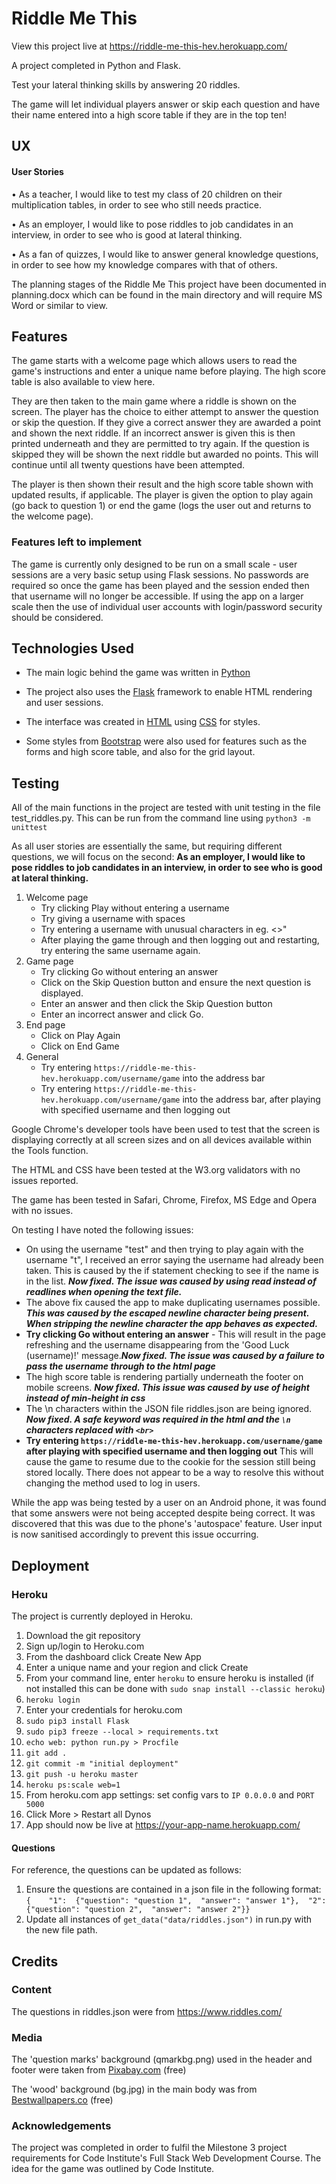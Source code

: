 # Riddle Me This

View this project live at https://riddle-me-this-hev.herokuapp.com/

A project completed in Python and Flask.

Test your lateral thinking skills by answering 20 riddles. 

The game will let individual players answer or skip each question and have their 
name entered into a high score table if they are in the top ten!

## UX

#### User Stories
•	As a teacher, I would like to test my class of 20 children on their multiplication 
tables, in order to see who still needs practice.

•	As an employer, I would like to pose riddles to job candidates in an interview, 
in order to see who is good at lateral thinking.

•	As a fan of quizzes, I would like to answer general knowledge questions, in 
order to see how my knowledge compares with that of others.

The planning stages of the Riddle Me This project have been documented in planning.docx 
which can be found in the main directory and will require MS Word or similar to view.

## Features

The game starts with a welcome page which allows users to read the game's instructions 
and enter a unique name before playing. The high score table is also available to 
view here.

They are then taken to the main game where a riddle is shown on the screen. The 
player has the choice to either attempt to answer the question or skip the question.
If they give a correct answer they are awarded a point and shown the next riddle. 
If an incorrect answer is given this is then printed underneath and they are permitted 
to try again. If the question is skipped they will be shown the next riddle but 
awarded no points. This will continue until all twenty questions have been attempted.

The player is then shown their result and the high score table shown with updated 
results, if applicable. The player is given the option to play again (go back to 
question 1) or end the game (logs the user out and returns to the welcome page).

### Features left to implement

The game is currently only designed to be run on a small scale - user sessions are 
a very basic setup using Flask sessions. No passwords are required so once the game 
has been played and the session ended then that username will no longer be accessible.
If using the app on a larger scale then the use of individual user accounts with 
login/password security should be considered.

## Technologies Used

* The main logic behind the game was written in [Python](https://www.python.org/)

* The project also uses the [Flask](http://flask.pocoo.org/) framework to enable 
HTML rendering and user sessions.

* The interface was created in [HTML](https://www.w3.org/html/) using [CSS](https://www.w3.org/Style/CSS/Overview.en.html)
for styles. 

* Some styles from [Bootstrap](https://getbootstrap.com/) were also used for features such as the 
forms and high score table, and also for the grid layout.

## Testing

All of the main functions in the project are tested with unit testing in the file 
test_riddles.py. This can be run from the command line using `python3 -m unittest`

As all user stories are essentially the same, but requiring different questions, 
we will focus on the second: **As an employer, I would like to pose riddles to job candidates in an interview, 
in order to see who is good at lateral thinking.**

1. Welcome page
    * Try clicking Play without entering a username
    * Try giving a username with spaces
    * Try entering a username with unusual characters in eg. <>"
    * After playing the game through and then logging out and restarting, try entering the same username again.
2. Game page
    * Try clicking Go without entering an answer
    * Click on the Skip Question button and ensure the next question is displayed.
    * Enter an answer and then click the Skip Question button
    * Enter an incorrect answer and click Go.
3. End page
    * Click on Play Again
    * Click on End Game
4. General
    * Try entering `https://riddle-me-this-hev.herokuapp.com/username/game` into the address bar
    * Try entering `https://riddle-me-this-hev.herokuapp.com/username/game` into the address bar, after playing with specified username and then logging out

Google Chrome's developer tools have been used to test that the screen is displaying 
correctly at all screen sizes and on all devices available within the Tools function.

The HTML and CSS have been tested at the W3.org validators with no issues reported.

The game has been tested in Safari, Chrome, Firefox, MS Edge and Opera with no issues.

On testing I have noted the following issues:
* On using the username "test" and then trying to play again with the username "t",
I received an error saying the username had already been taken. This is caused by the if
statement checking to see if the name is in the list. **_Now fixed. The issue was caused by using read instead of readlines when opening the text file._**
* The above fix caused the app to make duplicating usernames possible. **_This was caused by the escaped newline character being present. When stripping the newline character the app behaves as expected._**
* **Try clicking Go without entering an answer** - This will result in the page refreshing
and the username disappearing from the 'Good Luck (username)!' message.**_Now fixed. The issue was caused by a failure to pass the username through to the html page_**
* The high score table is rendering partially underneath the footer on mobile screens. **_Now fixed. This issue was caused by use of height instead of min-height in css_**
* The \n characters within the JSON file riddles.json are being ignored. **_Now fixed. A safe keyword was required in the html and the `\n` characters replaced with `<br>`_**
* **Try entering `https://riddle-me-this-hev.herokuapp.com/username/game` after playing with specified username and then logging out** This will cause the game to resume due to the cookie for the session still being stored locally. There does not appear to be a way to resolve this without changing the method used to log in users.


While the app was being tested by a user on an Android phone, it was found that 
some answers were not being accepted despite being correct. It was discovered that 
this was due to the phone's 'autospace' feature. User input is now sanitised accordingly 
to prevent this issue occurring.

## Deployment

### Heroku

The project is currently deployed in Heroku.

1. Download the git repository
2. Sign up/login to Heroku.com
3. From the dashboard click Create New App
4. Enter a unique name and your region and click Create
5. From your command line, enter `heroku` to ensure heroku is installed (if not installed this can be done with `sudo snap install --classic heroku`)
6. `heroku login`
7. Enter your credentials for heroku.com
8. `sudo pip3 install Flask`
9. `sudo pip3 freeze --local > requirements.txt`
10. `echo web: python run.py > Procfile`
11. `git add .`
12. `git commit -m "initial deployment"`
13. `git push -u heroku master`
14. `heroku ps:scale web=1`
15. From heroku.com app settings: set config vars to `IP 0.0.0.0` and `PORT 5000`
16. Click More > Restart all Dynos
17. App should now be live at https://your-app-name.herokuapp.com/



#### Questions

For reference, the questions can be updated as follows:

1. Ensure the questions are contained in a json file in the following format: 
    `{   
    "1": 
        {"question": "question 1", 
        "answer": "answer 1"}, 
    "2": 
        {"question": "question 2", 
        "answer": "answer 2"}}`
2. Update all instances of `get_data("data/riddles.json")` in run.py with the new file path.



## Credits

### Content
The questions in riddles.json were from https://www.riddles.com/

### Media

The 'question marks' background (qmarkbg.png) used in the header and footer were taken from [Pixabay.com](https://pixabay.com/en/question-mark-background-1909040/) (free)

The 'wood' background (bg.jpg) in the main body was from [Bestwallpapers.co](http://bestwallpapers.co/free-wallpapers-and-backgrounds/hd-backgrounds-free-ender-realtypark-co/) (free)

### Acknowledgements

The project was completed in order to fulfil the Milestone 3 project requirements 
for Code Institute's Full Stack Web Development Course. The idea for the game was 
outlined by Code Institute.
